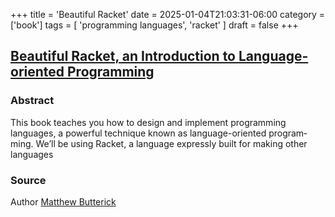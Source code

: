 +++
title = 'Beautiful Racket'
date = 2025-01-04T21:03:31-06:00
category = ['book']
tags = [ 'programming languages', 'racket' ]
draft = false
+++

## [Beautiful Racket, an Introduction to Language-oriented Programming](https://beautifulracket.com/)

### Abstract 

This book teaches you how to design and imple­ment program­ming languages, a powerful tech­nique known as language-oriented program­ming. We’ll be using Racket, a language expressly built for making other languages

### Source

Author [Matthew Butterick](https://matthewbutterick.com/)